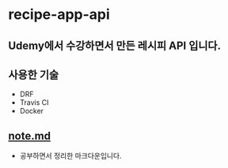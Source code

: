 # recipe-app-api

## Udemy에서 수강하면서 만든 레시피 API 입니다.

## 사용한 기술

- DRF
- Travis CI
- Docker

## [note.md](./note.md)

- 공부하면서 정리한 마크다운입니다.

